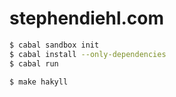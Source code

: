 stephendiehl.com
================

```bash
$ cabal sandbox init
$ cabal install --only-dependencies
$ cabal run
```

```bash
$ make hakyll
```
